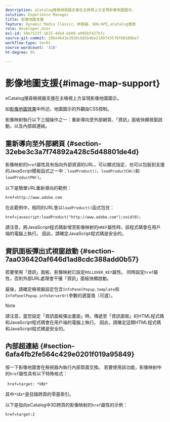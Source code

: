 ```yaml
---
description: eCatalog搜尋檢視器支援在主檢視上方呈現影像地圖圖示。
solution: Experience Manager
title: 影像地圖支援
feature: Dynamic Media Classic，檢視器，SDK/API,eCatalog搜尋
role: Developer,User
exl-id: 58e7523f-1615-4da4-bb09-a995bf427bfc
source-git-commit: 206e4643e3926cb85b4be2189743578f88180be7
workflow-type: tm+mt
source-wordcount: '318'
ht-degree: 0%

---
```


# 影像地圖支援{#image-map-support}

eCatalog搜尋檢視器支援在主檢視上方呈現影像地圖圖示。

如[影像地圖效果](../../c-html5-s7-aem-asset-viewers/c-html5-20-ecatalog-viewer-about/c-html5-20-ecatalog-viewer-customizingviewer/r-html5-ecatalog-viewer-20-customize-imagemapeffect.md#reference-261df27d1ed145c882b26b88e33a0289)中所述，地圖圖示的外觀由CSS控制。

影像映射執行以下三個操作之一：重新導向至外部網頁、「資訊」面板快顯視窗啟動，以及內部超連結。

## 重新導向至外部網頁 {#section-32ebe3c3a7f74892a428c5d48801de4d}

影像映射的`href`屬性具有指向外部資源的URL，可以顯式指定，也可以包裝到支援的JavaScript模板函式之一中：`loadProduct()`、`loadProductCW()`和`loadProductPW()`。

以下是簡單URL重新導向的範例：

`href=http://www.adobe.com`

在此範例中，相同的URL會以`loadProduct()`函式包住：

`href=javascript:loadProduct("http://www.adobe.com");void(0);`

請注意，將JavaScript程式碼新增至影像映射的`HREF`屬性時，該程式碼會在用戶端的電腦上執行。 因此，請確定JavaScript程式碼是安全的。

## 資訊面板彈出式視窗啟動 {#section-7aa036420af646d1ad8cdc388add0b57}

若要使用「資訊」面板，影像映射已設定`ROLLOVER_KEY`屬性。 同時設定`href`屬性，否則外部URL處理會干擾「資訊」面板快顯啟動。

最後，請確定檢視器設定包含`InfoPanelPopup.template`和`InfoPanelPopup.infoServerUrl`參數的適當值（可選）。

>[!NOTE]
>
>請注意，當您設定「資訊面板彈出畫面」時，傳遞至「資訊面板」的HTML程式碼和JavaScript程式碼會在用戶端的電腦上執行。 因此，請確定這類HTML程式碼和JavaScript程式碼是安全的。

## 內部超連結 {#section-6afa4fb2fe564c429e0201f019a95849}

按一下影像地圖會在檢視器內執行內部頁面交換。 若要使用該功能，影像映射中的`href`屬性具有以下特殊格式：

` href=target: *`idx`*`

其中`*`idx`*`是目錄跨頁的零基索引。

以下是指向eCatalog中3D跨頁的影像映射的`href`屬性的示例：

`href=target:2`
